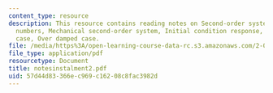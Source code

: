 ```yaml
---
content_type: resource
description: This resource contains reading notes on Second-order systems,Complex
  numbers, Mechanical second-order system, Initial condition response, Critically-damped
  case, Over damped case.
file: /media/https%3A/open-learning-course-data-rc.s3.amazonaws.com/2-003-modeling-dynamics-and-control-i-spring-2005/57d44d83366ec969c16208c8fac3982d_notesinstalment2.pdf
file_type: application/pdf
resourcetype: Document
title: notesinstalment2.pdf
uid: 57d44d83-366e-c969-c162-08c8fac3982d
---
```

